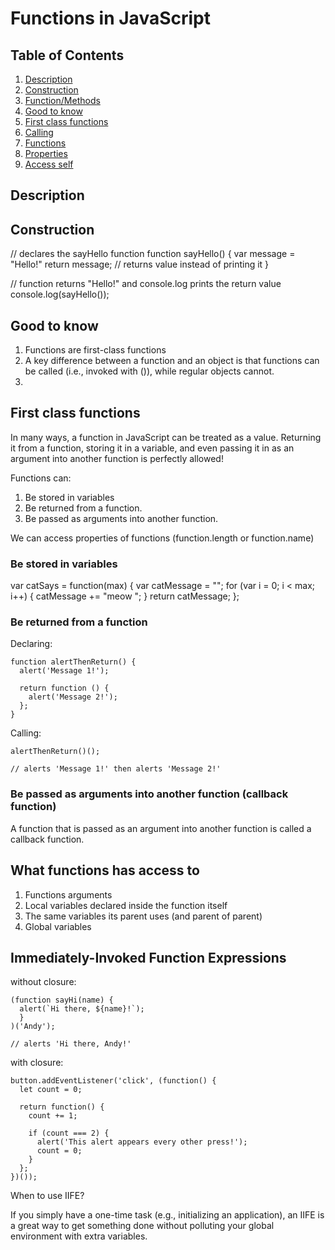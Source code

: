 # Functions in JavaScript

## Table of Contents

1. [Description](#description)
2. [Construction](#construction)
  1. [Function/Methods](#construction)
3. [Good to know](#pour)
4. [First class functions](#wcag)
5. [Calling](#calling)
  1. [Functions](#cFunction)
  2. [Properties](#cProperty)
6. [Access self](#access)

## Description


## Construction

// declares the sayHello function
function sayHello() {
  var message = "Hello!"
  return message; // returns value instead of printing it
}

// function returns "Hello!" and console.log prints the return value
console.log(sayHello());

## Good to know

1. Functions are first-class functions
2. A key difference between a function and an object is that functions can
    be called (i.e., invoked with ()), while regular objects cannot.
3.



## First class functions

In many ways, a function in JavaScript can be treated as a value. Returning it from a function, storing it in a variable, and even passing it in as an argument into another function is perfectly allowed!


Functions can:
1. Be stored in variables
2. Be returned from a function.
3. Be passed as arguments into another function.

We can access properties of functions (function.length or function.name)

### Be stored in variables

var catSays = function(max) {
  var catMessage = "";
  for (var i = 0; i < max; i++) {
    catMessage += "meow ";
  }
  return catMessage;
};


### Be returned from a function

Declaring:
```
function alertThenReturn() {
  alert('Message 1!');

  return function () {
    alert('Message 2!');
  };
}
```
Calling:
```
alertThenReturn()();

// alerts 'Message 1!' then alerts 'Message 2!'
```

### Be passed as arguments into another function (callback function)

 A function that is passed as an argument into another function is called a callback function.

## What functions has access to

1. Functions arguments
2. Local variables declared inside the function itself
3. The same variables its parent uses (and parent of parent)
4. Global variables

## Immediately-Invoked Function Expressions

without closure:
```
(function sayHi(name) {
  alert(`Hi there, ${name}!`);
  }
)('Andy');

// alerts 'Hi there, Andy!'
```
with closure:
```
button.addEventListener('click', (function() {
  let count = 0;

  return function() {
    count += 1;

    if (count === 2) {
      alert('This alert appears every other press!');
      count = 0;
    }
  };
})());
```

When to use IIFE?

If you simply have a one-time task (e.g., initializing an application), an IIFE is a great way to get something done without polluting your global environment with extra variables.
